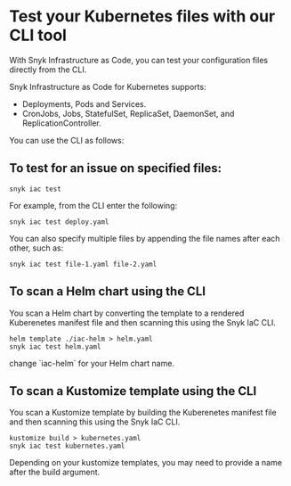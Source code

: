# Test your Kubernetes files with our CLI tool

With Snyk Infrastructure as Code, you can test your configuration files directly from the CLI.

Snyk Infrastructure as Code for Kubernetes supports:

* Deployments, Pods and Services.
* CronJobs, Jobs, StatefulSet, ReplicaSet, DaemonSet, and ReplicationController.

You can use the CLI as follows:

## To test for an issue on specified files:

```text
snyk iac test
```

For example, from the CLI enter the following:

```text
snyk iac test deploy.yaml
```

You can also specify multiple files by appending the file names after each other, such as:

```text
snyk iac test file-1.yaml file-2.yaml
```

## To scan a Helm chart using the CLI

You scan a Helm chart by converting the template to a rendered Kuberenetes manifest file and then scanning this using the Snyk IaC CLI.

```text
helm template ./iac-helm > helm.yaml
snyk iac test helm.yaml
```

change \`iac-helm\` for your Helm chart name.

## To scan a Kustomize template using the CLI

You scan a Kustomize template by building the Kuberenetes manifest file and then scanning this using the Snyk IaC CLI.

```text
kustomize build > kubernetes.yaml
snyk iac test kubernetes.yaml
```

Depending on your kustomize templates, you may need to provide a name after the build argument.



